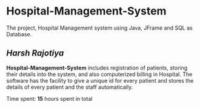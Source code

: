 # Hospital-Management-System
The project, Hospital Management system using Java, JFrame and SQL as Database.

## *Harsh Rajotiya*

**Hospital-Management-System** includes registration of patients, storing their details into the system, and also computerized billing in Hospital. The software has the facility to give a unique id for every patient and stores the details of every patient and the staff automatically.

Time spent: **15** hours spent in total

